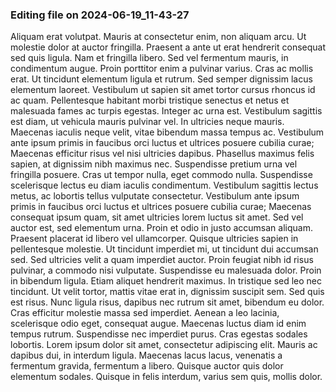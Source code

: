 

### Editing file on 2024-06-19_11-43-27

Aliquam erat volutpat. Mauris at consectetur enim, non aliquam arcu. Ut molestie dolor at auctor fringilla. Praesent a ante ut erat hendrerit consequat sed quis ligula. Nam et fringilla libero. Sed vel fermentum mauris, in condimentum augue. Proin porttitor enim a pulvinar varius. Cras ac mollis erat. Ut tincidunt elementum ligula et rutrum. Sed semper dignissim lacus elementum laoreet. Vestibulum ut sapien sit amet tortor cursus rhoncus id ac quam. Pellentesque habitant morbi tristique senectus et netus et malesuada fames ac turpis egestas. Integer ac urna est.
Vestibulum sagittis est diam, ut vehicula mauris pulvinar vel. In ultricies neque mauris. Maecenas iaculis neque velit, vitae bibendum massa tempus ac. Vestibulum ante ipsum primis in faucibus orci luctus et ultrices posuere cubilia curae; Maecenas efficitur risus vel nisi ultricies dapibus. Phasellus maximus felis sapien, at dignissim nibh maximus nec. Suspendisse pretium urna vel fringilla posuere. Cras ut tempor nulla, eget commodo nulla. Suspendisse scelerisque lectus eu diam iaculis condimentum. Vestibulum sagittis lectus metus, ac lobortis tellus vulputate consectetur. Vestibulum ante ipsum primis in faucibus orci luctus et ultrices posuere cubilia curae; Maecenas consequat ipsum quam, sit amet ultricies lorem luctus sit amet. Sed vel auctor est, sed elementum urna. Proin et odio in justo accumsan aliquam. Praesent placerat id libero vel ullamcorper. Quisque ultricies sapien in pellentesque molestie.
Ut tincidunt imperdiet mi, ut tincidunt dui accumsan sed. Sed ultricies velit a quam imperdiet auctor. Proin feugiat nibh id risus pulvinar, a commodo nisi vulputate. Suspendisse eu malesuada dolor. Proin in bibendum ligula. Etiam aliquet hendrerit maximus. In tristique sed leo nec tincidunt. Ut velit tortor, mattis vitae erat in, dignissim suscipit sem. Sed quis est risus.
Nunc ligula risus, dapibus nec rutrum sit amet, bibendum eu dolor. Cras efficitur molestie massa sed imperdiet. Aenean a leo lacinia, scelerisque odio eget, consequat augue. Maecenas luctus diam id enim tempus rutrum. Suspendisse nec imperdiet purus. Cras egestas sodales lobortis. Lorem ipsum dolor sit amet, consectetur adipiscing elit. Mauris ac dapibus dui, in interdum ligula. Maecenas lacus lacus, venenatis a fermentum gravida, fermentum a libero. Quisque auctor quis dolor elementum sodales. Quisque in felis interdum, varius sem quis, mollis dolor.


